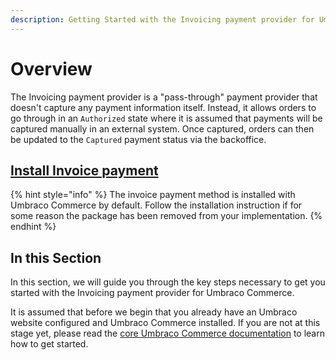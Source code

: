 ```yaml
---
description: Getting Started with the Invoicing payment provider for Umbraco Umbraco Commerce.
---
```


# Overview

The Invoicing payment provider is a "pass-through" payment provider that doesn't capture any payment information itself. Instead, it allows orders to go through in an `Authorized` state where it is assumed that payments will be captured manually in an external system. Once captured, orders can then be updated to the `Captured` payment status via the backoffice.

## [Install Invoice payment](../install-payment-providers.md)

{% hint style="info" %}
The invoice payment method is installed with Umbraco Commerce by default. Follow the installation instruction if for some reason the package has been removed from your implementation.
{% endhint %}

## In this Section

In this section, we will guide you through the key steps necessary to get you started with the Invoicing payment provider for Umbraco Commerce.

It is assumed that before we begin that you already have an Umbraco website configured and Umbraco Commerce installed. If you are not at this stage yet, please read the [core Umbraco Commerce documentation](https://docs.umbraco.com/umbraco-commerce/) to learn how to get started.
